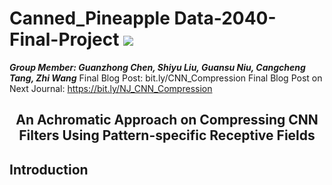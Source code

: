 # Canned_Pineapple Data-2040-Final-Project  ![](https://img.shields.io/badge/python-3.7+-pink.svg)

***Group Member: Guanzhong Chen, Shiyu Liu, Guansu Niu, Cangcheng Tang, Zhi Wang***
Final Blog Post: bit.ly/CNN_Compression
Final Blog Post on Next Journal: https://bit.ly/NJ_CNN_Compression

## <center>An Achromatic Approach on Compressing CNN Filters Using Pattern-specific Receptive Fields</center>

## Introduction

